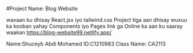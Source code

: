 #Project Name: Blog Website 

waxaan ku dhisay React.jsx iyo tailwind.css 
Project tiga aan dhisay wuxuu ka kooban yahay Components iyo Pages
link ga Online ka aan ku saaray waakan 
https://blog-website99.netlify.app/

Name:Shuceyb Abdi Mohamed
ID:C1210983
Class Name: CA2113
